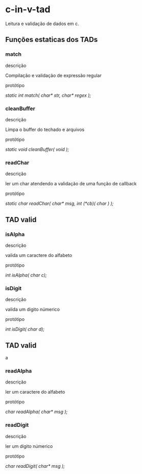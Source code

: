 # c-in-v-tad
Leitura e validação de dados em c.


<h2>Funções estaticas dos TADs</h2>

<h3>match</h3>
<p>descrição</p>
Compilação e validação de expressão regular
<p>protótipo</p>
<i>static int match( char* str, char* regex );</i>

<h3>cleanBuffer</h3>
<p>descrição</p>
Limpa o buffer do techado e arquivos
<p>protótipo</p>
<i>static void cleanBuffer( void );</i>

<h3>readChar</h3>
<p>descrição</p>
ler um char atendendo a validação de uma função de callback
<p>protótipo</p>
<i>static char readChar( char* msg, int (*cb)( char ) );</i>

<h2>TAD valid</h2>

<h3>isAlpha</h3>
<p>descrição</p>
valida um caractere do alfabeto
<p>protótipo</p>
<i>int isAlpha( char c);</i>

<h3>isDigit</h3>
<p>descrição</p>
valida um digito númerico
<p>protótipo</p>
<i>int isDigit( char d);</i>

<h2>TAD valid</h2>a

<h3>readAlpha</h3>
<p>descrição</p>
ler um caractere do alfabeto
<p>protótipo</p>
<i>char readAlpha( char* msg );</i>

<h3>readDigit</h3>
<p>descrição</p>
ler um digito númerico
<p>protótipo</p>
<i>char readDigit( char* msg );</i>

